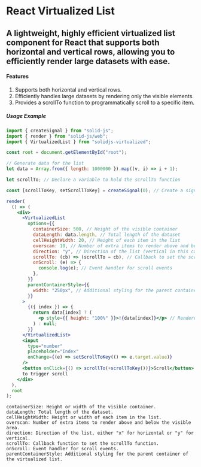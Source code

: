 # React Virtualized List

## A lightweight, highly efficient virtualized list component for React that supports both horizontal and vertical rows, allowing you to efficiently render large datasets with ease.

#### Features

1. Supports both horizontal and vertical rows.
2. Efficiently handles large datasets by rendering only the visible elements.
3. Provides a scrollTo function to programmatically scroll to a specific item.

##### Usage Example

```jsx
import { createSignal } from "solid-js";
import { render } from "solid-js/web";
import { VirtualizedList } from "solidjs-virtualized";

const root = document.getElementById("root");

// Generate data for the list
let data = Array.from({ length: 1000000 }).map((v, i) => i + 1);

let scrollTo; // Declare a variable to hold the scrollTo function

const [scrollToKey, setScrollToKey] = createSignal(0); // Create a signal for the scroll target index

render(
  () => (
    <div>
      <VirtualizedList
        options={{
          containerSize: 500, // Height of the visible container
          dataLength: data.length, // Total length of the dataset
          cellHeightWidth: 20, // Height of each item in the list
          overscan: 10, // Number of extra items to render above and below the visible area
          direction: "y", // Direction of the list (vertical in this case)
          scrollTo: (cb) => (scrollTo = cb), // Callback to set the scrollTo function
          onScroll: (e) => {
            console.log(e); // Event handler for scroll events
          },
        }}
        parentContainerStyle={{
          width: "250px", // Additional styling for the parent container
        }}
      >
        {({ index }) => {
          return data[index] ? (
            <p style={{ height: "100%" }}>!{data[index]}</p> // Rendered item in the list
          ) : null;
        }}
      </VirtualizedList>
      <input
        type="number"
        placeholder="Index"
        onChange={(e) => setScrollToKey(() => e.target.value)}
      />
      <button onClick={() => scrollTo(+scrollToKey())}>Scroll</button> // Button
      to trigger scroll
    </div>
  ),
  root
);
```

```
containerSize: Height or width of the visible container.
dataLength: Total length of the dataset.
cellHeightWidth: Height or width of each item in the list.
overscan: Number of extra items to render above and below the visible area.
direction: Direction of the list, either "x" for horizontal or "y" for vertical.
scrollTo: Callback function to set the scrollTo function.
onScroll: Event handler for scroll events.
parentContainerStyle: Additional styling for the parent container of the virtualized list.
```
